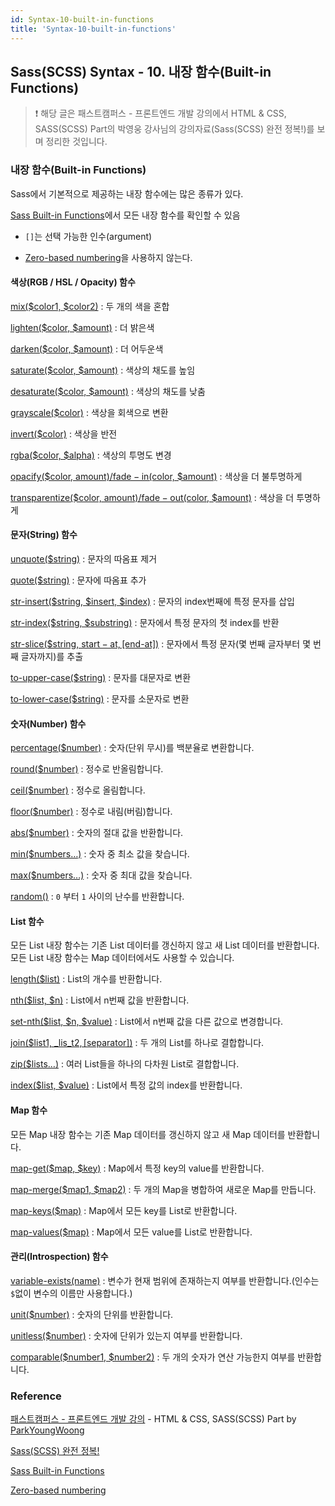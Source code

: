 ```yaml
---
id: Syntax-10-built-in-functions
title: 'Syntax-10-built-in-functions'
---
```


## Sass(SCSS) Syntax - 10. 내장 함수(Built-in Functions)

> ❗️ 해당 글은 패스트캠퍼스 - 프론트엔드 개발 강의에서 HTML & CSS, SASS(SCSS) Part의 박영웅 강사님의 강의자료(Sass(SCSS) 완전 정복!)를 보며 정리한 것입니다.

### 내장 함수(Built-in Functions)

Sass에서 기본적으로 제공하는 내장 함수에는 많은 종류가 있다.

[Sass Built-in Functions](http://sass-lang.com/documentation/Sass/Script/Functions.html)에서 모든 내장 함수를 확인할 수 있음

- `[]`는 선택 가능한 인수(argument)

- [Zero-based numbering](https://en.wikipedia.org/wiki/Zero-based_numbering)을 사용하지 않는다.

#### 색상(RGB / HSL / Opacity) 함수

[mix($color1, $color2)](http://sass-lang.com/documentation/Sass/Script/Functions.html#mix-instance_method) : 두 개의 색을 혼합

[lighten($color, $amount)](http://sass-lang.com/documentation/Sass/Script/Functions.html#lighten-instance_method) : 더 밝은색

[darken($color, $amount)](http://sass-lang.com/documentation/Sass/Script/Functions.html#darken-instance_method) : 더 어두운색

[saturate($color, $amount)](http://sass-lang.com/documentation/Sass/Script/Functions.html#saturate-instance_method) : 색상의 채도를 높임

[desaturate($color, $amount)](http://sass-lang.com/documentation/Sass/Script/Functions.html#desaturate-instance_method) : 색상의 채도를 낮춤

[grayscale($color)](http://sass-lang.com/documentation/Sass/Script/Functions.html#grayscale-instance_method) : 색상을 회색으로 변환

[invert($color)](http://sass-lang.com/documentation/Sass/Script/Functions.html#invert-instance_method) : 색상을 반전

[rgba($color, $alpha)](http://sass-lang.com/documentation/Sass/Script/Functions.html#rgba-instance_method) : 색상의 투명도 변경

[opacify($color, amount)/fade − in(color, $amount)](https://sass-lang.com/documentation/modules/color#opacify) : 색상을 더 불투명하게

[transparentize($color, amount)/fade − out(color, $amount)](https://sass-lang.com/documentation/modules/color#transparentize) : 색상을 더 투명하게

#### 문자(String) 함수

[unquote($string)](http://sass-lang.com/documentation/Sass/Script/Functions.html#unquote-instance_method) : 문자의 따옴표 제거

[quote($string)](http://sass-lang.com/documentation/Sass/Script/Functions.html#quote-instance_method) : 문자에 따옴표 추가

[str-insert($string, $insert, $index)](http://sass-lang.com/documentation/Sass/Script/Functions.html#str_insert-instance_method) : 문자의 index번째에 특정 문자를 삽입

[str-index($string, $substring)](http://sass-lang.com/documentation/Sass/Script/Functions.html#str_index-instance_method) : 문자에서 특정 문자의 첫 index를 반환

[str-slice($string, start − at, [end-at])](http://sass-lang.com/documentation/Sass/Script/Functions.html#str_slice-instance_method) : 문자에서 특정 문자(몇 번째 글자부터 몇 번째 글자까지)를 추출

[to-upper-case($string)](http://sass-lang.com/documentation/Sass/Script/Functions.html#to_upper_case-instance_method) : 문자를 대문자로 변환

[to-lower-case($string)](http://sass-lang.com/documentation/Sass/Script/Functions.html#to_lower_case-instance_method) : 문자를 소문자로 변환

#### 숫자(Number) 함수

[percentage($number)](http://sass-lang.com/documentation/Sass/Script/Functions.html#percentage-instance_method) : 숫자(단위 무시)를 백분율로 변환합니다.

[round($number)](http://sass-lang.com/documentation/Sass/Script/Functions.html#round-instance_method) : 정수로 반올림합니다.

[ceil($number)](http://sass-lang.com/documentation/Sass/Script/Functions.html#ceil-instance_method) : 정수로 올림합니다.

[floor($number)](http://sass-lang.com/documentation/Sass/Script/Functions.html#floor-instance_method) : 정수로 내림(버림)합니다.

[abs($number)](http://sass-lang.com/documentation/Sass/Script/Functions.html#abs-instance_method) : 숫자의 절대 값을 반환합니다.

[min($numbers…)](http://sass-lang.com/documentation/Sass/Script/Functions.html#min-instance_method) : 숫자 중 최소 값을 찾습니다.

[max($numbers…)](http://sass-lang.com/documentation/Sass/Script/Functions.html#max-instance_method) : 숫자 중 최대 값을 찾습니다.

[random()](http://sass-lang.com/documentation/Sass/Script/Functions.html#random-instance_method) : `0` 부터 `1` 사이의 난수를 반환합니다.

#### List 함수

모든 List 내장 함수는 기존 List 데이터를 갱신하지 않고 새 List 데이터를 반환합니다. 모든 List 내장 함수는 Map 데이터에서도 사용할 수 있습니다.

[length($list)](http://sass-lang.com/documentation/Sass/Script/Functions.html#length-instance_method) : List의 개수를 반환합니다.

[nth($list, $n)](http://sass-lang.com/documentation/Sass/Script/Functions.html#nth-instance_method) : List에서 n번째 값을 반환합니다.

[set-nth($list, $n, $value)](http://sass-lang.com/documentation/Sass/Script/Functions.html#set_nth-instance_method) : List에서 n번째 값을 다른 값으로 변경합니다.

[join($list1, _lis_t2, [separator])](http://sass-lang.com/documentation/Sass/Script/Functions.html#join-instance_method) : 두 개의 List를 하나로 결합합니다.

[zip($lists…)](http://sass-lang.com/documentation/Sass/Script/Functions.html#zip-instance_method) : 여러 List들을 하나의 다차원 List로 결합합니다.

[index($list, $value)](http://sass-lang.com/documentation/Sass/Script/Functions.html#index-instance_method) : List에서 특정 값의 index를 반환합니다.

#### Map 함수

모든 Map 내장 함수는 기존 Map 데이터를 갱신하지 않고 새 Map 데이터를 반환합니다.

[map-get($map, $key)](http://sass-lang.com/documentation/Sass/Script/Functions.html#map_get-instance_method) : Map에서 특정 key의 value를 반환합니다.

[map-merge($map1, $map2)](http://sass-lang.com/documentation/Sass/Script/Functions.html#map_merge-instance_method) : 두 개의 Map을 병합하여 새로운 Map를 만듭니다.

[map-keys($map)](http://sass-lang.com/documentation/Sass/Script/Functions.html#map_keys-instance_method) : Map에서 모든 key를 List로 반환합니다.

[map-values($map)](http://sass-lang.com/documentation/Sass/Script/Functions.html#map_values-instance_method) : Map에서 모든 value를 List로 반환합니다.

#### 관리(Introspection) 함수

[variable-exists(name)](http://sass-lang.com/documentation/Sass/Script/Functions.html#variable_exists-instance_method) : 변수가 현재 범위에 존재하는지 여부를 반환합니다.(인수는 `$`없이 변수의 이름만 사용합니다.)

[unit($number)](http://sass-lang.com/documentation/Sass/Script/Functions.html#unit-instance_method) : 숫자의 단위를 반환합니다.

[unitless($number)](http://sass-lang.com/documentation/Sass/Script/Functions.html#unitless-instance_method) : 숫자에 단위가 있는지 여부를 반환합니다.

[comparable($number1, $number2)](http://sass-lang.com/documentation/Sass/Script/Functions.html#comparable-instance_method) : 두 개의 숫자가 연산 가능한지 여부를 반환합니다.

### Reference

[패스트캠퍼스 - 프론트엔드 개발 강의](https://www.fastcampus.co.kr/dev_online_react/) - HTML & CSS, SASS(SCSS) Part by [ParkYoungWoong](https://github.com/ParkYoungWoong)

[Sass(SCSS) 완전 정복!](https://heropy.blog/2018/01/31/sass/)

[Sass Built-in Functions](http://sass-lang.com/documentation/Sass/Script/Functions.html)

[Zero-based numbering](https://en.wikipedia.org/wiki/Zero-based_numbering)
